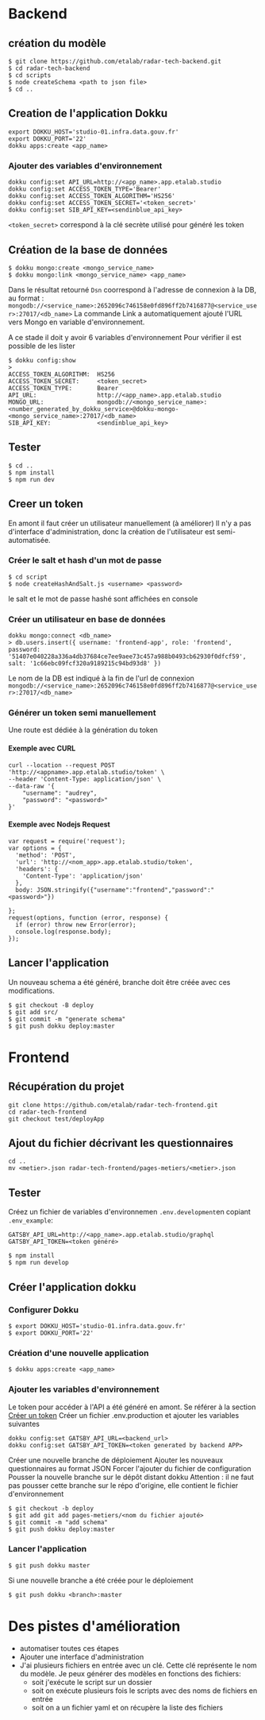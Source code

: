 # Backend
## création du modèle
```
$ git clone https://github.com/etalab/radar-tech-backend.git
$ cd radar-tech-backend
$ cd scripts
$ node createSchema <path to json file>
$ cd ..
```

## Creation de l'application Dokku
```
export DOKKU_HOST='studio-01.infra.data.gouv.fr'
export DOKKU_PORT='22'
dokku apps:create <app_name>
```
### Ajouter des variables d'environnement
```
dokku config:set API_URL=http://<app_name>.app.etalab.studio
dokku config:set ACCESS_TOKEN_TYPE='Bearer'
dokku config:set ACCESS_TOKEN_ALGORITHM='HS256'
dokku config:set ACCESS_TOKEN_SECRET='<token_secret>'
dokku config:set SIB_API_KEY=<sendinblue_api_key>
```
`<token_secret>` correspond à la clé secrète utilisé pour généré les token

## Création de la base de données
```
$ dokku mongo:create <mongo_service_name>
$ dokku mongo:link <mongo_service_name> <app_name>
```
Dans le résultat retourné `Dsn` coorrespond à l'adresse de connexion à la DB, au format : `mongodb://<service_name>:2652096c746158e0fd896ff2b7416877@<service_user>:27017/<db_name>`
La commande Link a automatiquement ajouté l'URL vers Mongo en variable d'environnement.

A ce stade il doit y avoir 6 variables d'environnement
Pour vérifier il est possible de les lister
```
$ dokku config:show
> 
ACCESS_TOKEN_ALGORITHM:  HS256
ACCESS_TOKEN_SECRET:     <token_secret>
ACCESS_TOKEN_TYPE:       Bearer
API_URL:                 http://<app_name>.app.etalab.studio
MONGO_URL:               mongodb://<mongo_service_name>:<number_generated_by_dokku_service>@dokku-mongo-<mongo_service_name>:27017/<db_name>
SIB_API_KEY:             <sendinblue_api_key>
```

## Tester
```
$ cd ..
$ npm install
$ npm run dev
```

## Creer un token
En amont il faut créer un utilisateur manuellement (à améliorer)
Il n'y a pas d'interface d'administration, donc la création de l'utilisateur est semi-automatisée.

### Créer le salt et hash d'un mot de passe
```
$ cd script
$ node createHashAndSalt.js <username> <password>
```
le salt et le mot de passe hashé sont affichées en console

### Créer un utilisateur en base de données 
```
dokku mongo:connect <db_name>
> db.users.insert({ username: 'frontend-app', role: 'frontend', password: '51407e040228a336a4db37684ce7ee9aee73c457a988b0493cb62930f0dfcf59', salt: '1c66ebc09fcf320a9189215c94bd93d8' })
```
Le nom de la DB est indiqué à la fin de l'url de connexion `mongodb://<service_name>:2652096c746158e0fd896ff2b7416877@<service_user>:27017/<db_name>`

### Générer un token semi manuellement 
Une route est dédiée à la génération du token
#### Exemple avec CURL
```
curl --location --request POST 'http://<appname>.app.etalab.studio/token' \
--header 'Content-Type: application/json' \
--data-raw '{
    "username": "audrey",
    "password": "<password>"
}'
```

#### Exemple avec Nodejs Request
```
var request = require('request');
var options = {
  'method': 'POST',
  'url': 'http://<nom_app>.app.etalab.studio/token',
  'headers': {
    'Content-Type': 'application/json'
  },
  body: JSON.stringify({"username":"frontend","password":"<password>"})

};
request(options, function (error, response) {
  if (error) throw new Error(error);
  console.log(response.body);
});
```

## Lancer l'application
Un nouveau schema a été généré, branche doit être créée avec ces modifications.
```
$ git checkout -B deploy
$ git add src/
$ git commit -m "generate schema"
$ git push dokku deploy:master
```

# Frontend
## Récupération du projet
```
git clone https://github.com/etalab/radar-tech-frontend.git
cd radar-tech-frontend
git checkout test/deployApp
``` 
## Ajout du fichier décrivant les questionnaires
```
cd ..
mv <metier>.json radar-tech-frontend/pages-metiers/<metier>.json
```
## Tester 
Créez un fichier de variables d'environnemen `.env.development`en copiant `.env_example`: 
```
GATSBY_API_URL=http://<app_name>.app.etalab.studio/graphql
GATSBY_API_TOKEN=<token généré>
```
```
$ npm install
$ npm run develop
```
## Créer l'application dokku
### Configurer Dokku
```
$ export DOKKU_HOST='studio-01.infra.data.gouv.fr'
$ export DOKKU_PORT='22'
```
### Création d'une nouvelle application
```
$ dokku apps:create <app_name>
```
### Ajouter les variables d'environnement
Le token pour accéder à l'API a été généré en amont.
Se référer à la section [Créer un token](#Creer-un-token) 
Créer un fichier .env.production et ajouter les variables suivantes
```
dokku config:set GATSBY_API_URL=<backend_url>
dokku config:set GATSBY_API_TOKEN=<token generated by backend APP>
```
Créer une nouvelle branche de déploiement
Ajouter les nouveaux questionnaires au format JSON
Forcer l'ajouter du fichier de configuration
Pousser la nouvelle branche sur le dépôt distant dokku
Attention : il ne faut pas pousser cette branche sur le répo d'origine, elle contient le fichier d'environnement
```
$ git checkout -b deploy
$ git add git add pages-metiers/<nom du fichier ajouté>
$ git commit -m "add schema"
$ git push dokku deploy:master
```
### Lancer l'application
```
$ git push dokku master
```
Si une nouvelle branche a été créée pour le déploiement
``` 
$ git push dokku <branch>:master
```

# Des pistes d'amélioration 
- automatiser toutes ces étapes
- Ajouter une interface d'administration
- J'ai plusieurs fichiers en entrée avec un clé. Cette clé représente le nom du modèle. Je peux générer des modèles en fonctions des fichiers: 
   - soit j'exécute le script sur un dossier
   - soit on exécute plusieurs fois le scripts avec des noms de fichiers en entrée
   - soit on a un fichier yaml et on récupère la liste des fichiers